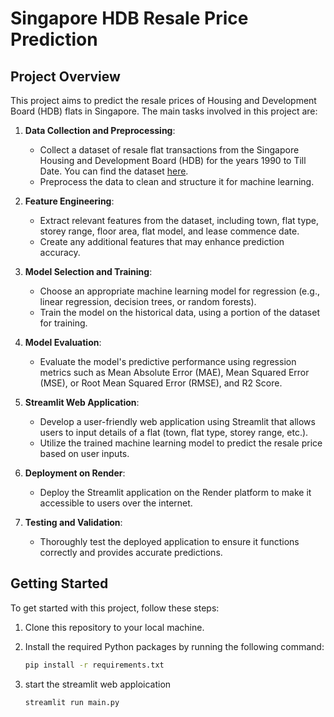 # Singapore HDB Resale Price Prediction

## Project Overview

This project aims to predict the resale prices of Housing and Development Board (HDB) flats in Singapore. The main tasks involved in this project are:

1. **Data Collection and Preprocessing**:
   - Collect a dataset of resale flat transactions from the Singapore Housing and Development Board (HDB) for the years 1990 to Till Date.  You can find the dataset [here](https://beta.data.gov.sg/collections/189/view).
   - Preprocess the data to clean and structure it for machine learning.

2. **Feature Engineering**:
   - Extract relevant features from the dataset, including town, flat type, storey range, floor area, flat model, and lease commence date.
   - Create any additional features that may enhance prediction accuracy.

3. **Model Selection and Training**:
   - Choose an appropriate machine learning model for regression (e.g., linear regression, decision trees, or random forests).
   - Train the model on the historical data, using a portion of the dataset for training.

4. **Model Evaluation**:
   - Evaluate the model's predictive performance using regression metrics such as Mean Absolute Error (MAE), Mean Squared Error (MSE), or Root Mean Squared Error (RMSE), and R2 Score.

5. **Streamlit Web Application**:
   - Develop a user-friendly web application using Streamlit that allows users to input details of a flat (town, flat type, storey range, etc.).
   - Utilize the trained machine learning model to predict the resale price based on user inputs.

6. **Deployment on Render**:
   - Deploy the Streamlit application on the Render platform to make it accessible to users over the internet.

7. **Testing and Validation**:
   - Thoroughly test the deployed application to ensure it functions correctly and provides accurate predictions.

## Getting Started

To get started with this project, follow these steps:

1. Clone this repository to your local machine.
   
2. Install the required Python packages by running the following command:

   ```bash
   pip install -r requirements.txt

3. start the streamlit web apploication

   ```bash
   streamlit run main.py

